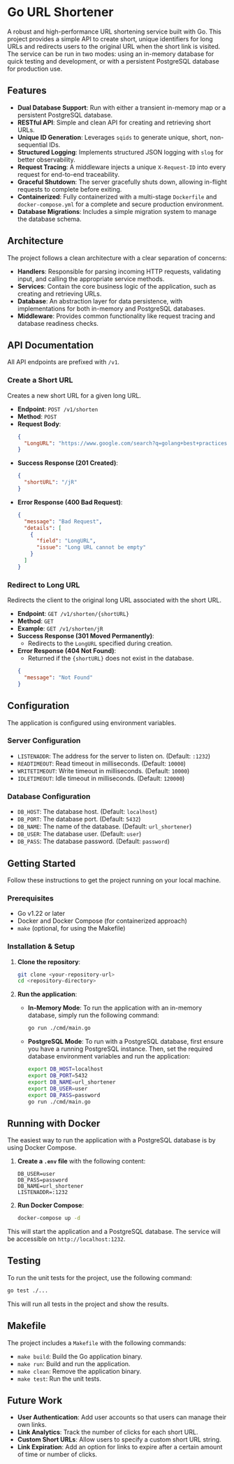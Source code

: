 # Go URL Shortener

A robust and high-performance URL shortening service built with Go. This project provides a simple API to create short, unique identifiers for long URLs and redirects users to the original URL when the short link is visited. The service can be run in two modes: using an in-memory database for quick testing and development, or with a persistent PostgreSQL database for production use.

## Features

- **Dual Database Support**: Run with either a transient in-memory map or a persistent PostgreSQL database.
- **RESTful API**: Simple and clean API for creating and retrieving short URLs.
- **Unique ID Generation**: Leverages `sqids` to generate unique, short, non-sequential IDs.
- **Structured Logging**: Implements structured JSON logging with `slog` for better observability.
- **Request Tracing**: A middleware injects a unique `X-Request-ID` into every request for end-to-end traceability.
- **Graceful Shutdown**: The server gracefully shuts down, allowing in-flight requests to complete before exiting.
- **Containerized**: Fully containerized with a multi-stage `Dockerfile` and `docker-compose.yml` for a complete and secure production environment.
- **Database Migrations**: Includes a simple migration system to manage the database schema.

## Architecture

The project follows a clean architecture with a clear separation of concerns:

- **Handlers**: Responsible for parsing incoming HTTP requests, validating input, and calling the appropriate service methods.
- **Services**: Contain the core business logic of the application, such as creating and retrieving URLs.
- **Database**: An abstraction layer for data persistence, with implementations for both in-memory and PostgreSQL databases.
- **Middleware**: Provides common functionality like request tracing and database readiness checks.

## API Documentation

All API endpoints are prefixed with `/v1`.

### Create a Short URL

Creates a new short URL for a given long URL.

- **Endpoint**: `POST /v1/shorten`
- **Method**: `POST`
- **Request Body**:
  ```json
  {
    "LongURL": "https://www.google.com/search?q=golang+best+practices"
  }
  ```
- **Success Response (201 Created)**:
  ```json
  {
    "shortURL": "/jR"
  }
  ```
- **Error Response (400 Bad Request)**:
  ```json
  {
    "message": "Bad Request",
    "details": [
      {
        "field": "LongURL",
        "issue": "Long URL cannot be empty"
      }
    ]
  }
  ```

### Redirect to Long URL

Redirects the client to the original long URL associated with the short URL.

- **Endpoint**: `GET /v1/shorten/{shortURL}`
- **Method**: `GET`
- **Example**: `GET /v1/shorten/jR`
- **Success Response (301 Moved Permanently)**:
    - Redirects to the `LongURL` specified during creation.
- **Error Response (404 Not Found)**:
    - Returned if the `{shortURL}` does not exist in the database.
  ```json
  {
    "message": "Not Found"
  }
  ```

## Configuration

The application is configured using environment variables.

### Server Configuration

- `LISTENADDR`: The address for the server to listen on. (Default: `:1232`)
- `READTIMEOUT`: Read timeout in milliseconds. (Default: `10000`)
- `WRITETIMEOUT`: Write timeout in milliseconds. (Default: `10000`)
- `IDLETIMEOUT`: Idle timeout in milliseconds. (Default: `120000`)

### Database Configuration

- `DB_HOST`: The database host. (Default: `localhost`)
- `DB_PORT`: The database port. (Default: `5432`)
- `DB_NAME`: The name of the database. (Default: `url_shortener`)
- `DB_USER`: The database user. (Default: `user`)
- `DB_PASS`: The database password. (Default: `password`)

## Getting Started

Follow these instructions to get the project running on your local machine.

### Prerequisites

- Go v1.22 or later
- Docker and Docker Compose (for containerized approach)
- `make` (optional, for using the Makefile)

### Installation & Setup

1.  **Clone the repository**:
    ```bash
    git clone <your-repository-url>
    cd <repository-directory>
    ```

2.  **Run the application**:

    - **In-Memory Mode**: To run the application with an in-memory database, simply run the following command:
      ```bash
      go run ./cmd/main.go
      ```

    - **PostgreSQL Mode**: To run with a PostgreSQL database, first ensure you have a running PostgreSQL instance. Then, set the required database environment variables and run the application:
      ```bash
      export DB_HOST=localhost
      export DB_PORT=5432
      export DB_NAME=url_shortener
      export DB_USER=user
      export DB_PASS=password
      go run ./cmd/main.go
      ```

## Running with Docker

The easiest way to run the application with a PostgreSQL database is by using Docker Compose.

1.  **Create a `.env` file** with the following content:
    ```
    DB_USER=user
    DB_PASS=password
    DB_NAME=url_shortener
    LISTENADDR=:1232
    ```

2.  **Run Docker Compose**:
    ```bash
    docker-compose up -d
    ```

This will start the application and a PostgreSQL database. The service will be accessible on `http://localhost:1232`.

## Testing

To run the unit tests for the project, use the following command:

```bash
go test ./...
```

This will run all tests in the project and show the results.

## Makefile

The project includes a `Makefile` with the following commands:

- `make build`: Build the Go application binary.
- `make run`: Build and run the application.
- `make clean`: Remove the application binary.
- `make test`: Run the unit tests.

## Future Work

- **User Authentication**: Add user accounts so that users can manage their own links.
- **Link Analytics**: Track the number of clicks for each short URL.
- **Custom Short URLs**: Allow users to specify a custom short URL string.
- **Link Expiration**: Add an option for links to expire after a certain amount of time or number of clicks.